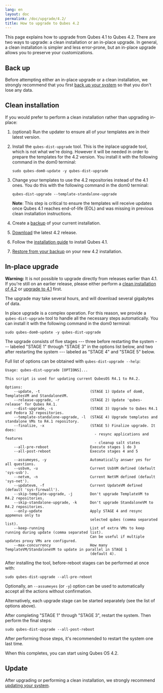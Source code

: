 ```yaml
---
lang: en
layout: doc
permalink: /doc/upgrade/4.2/
title: How to upgrade to Qubes 4.2
---
```


This page explains how to upgrade from Qubes 4.1 to Qubes 4.2. There are two
ways to upgrade: a clean installation or an in-place upgrade. In general, a
clean installation is simpler and less error-prone, but an in-place upgrade
allows you to preserve your customizations.

## Back up

Before attempting either an in-place upgrade or a clean installation, we
strongly recommend that you first [back up your
system](/doc/how-to-back-up-restore-and-migrate/) so that you don't lose any
data.

## Clean installation

If you would prefer to perform a clean installation rather than upgrading
in-place:

1. (optional) Run the updater to ensure all of your templates are in their latest version.
2. Install the `qubes-dist-upgrade` tool. This is the inplace upgrade tool, which is not what we're doing. However it will be needed in order to prepare the templates for the 4.2 version. You install it with the following command in the dom0 terminal:

       sudo qubes-dom0-update -y qubes-dist-upgrade

3. Change your templates to use the 4.2 repositories instead of the 4.1 ones. You do this with the following command in the dom0 terminal:

       qubes-dist-upgrade --template-standalone-upgrade

    **Note**: This step is critical to ensure the templates will receive updates once Qubes 4.1 reaches end-of-life (EOL) and was missing in previous clean installation instructions.

4. Create a
   [backup](/doc/how-to-back-up-restore-and-migrate/#creating-a-backup) of your
   current installation.
5. [Download](/downloads/) the latest 4.2 release.
6. Follow the [installation guide](/doc/installation-guide/) to install Qubes
   4.1.
7. [Restore from your
   backup](/doc/how-to-back-up-restore-and-migrate/#restoring-from-a-backup) on
   your new 4.2 installation.

## In-place upgrade

**Warning:** It is not possible to upgrade directly from releases earlier than
4.1. If you're still on an earlier release, please either perform a [clean
installation of 4.2](#clean-installation) or [upgrade to
4.1](/doc/upgrade/4.1/) first.

The upgrade may take several hours, and will download several gigabytes of
data.

In place upgrade is a complex operation. For this reason, we provide a
`qubes-dist-upgrade` tool to handle all the necessary steps automatically. You
can install it with the following command in the dom0 terminal:

    sudo qubes-dom0-update -y qubes-dist-upgrade

The upgrade consists of five stages --- three before restarting the system ---
labeled "STAGE 1" through "STAGE 3" in the options list below, and two after restarting the system --- labeled as "STAGE 4" and "STAGE 5" below.

Full list of options can be obtained with `qubes-dist-upgrade --help`:

    Usage: qubes-dist-upgrade [OPTIONS]...

    This script is used for updating current QubesOS R4.1 to R4.2.
    
    Options:
        --update, -t                       (STAGE 1) Update of dom0, TemplatesVM and StandaloneVM.
        --release-upgrade, -r              (STAGE 2) Update 'qubes-release' for Qubes R4.1.
        --dist-upgrade, -s                 (STAGE 3) Upgrade to Qubes R4.1 and Fedora 32 repositories.
        --template-standalone-upgrade, -l  (STAGE 4) Upgrade templates and standalone VMs to R4.1 repository.
        --finalize, -x                     (STAGE 5) Finalize upgrade. It does:
                                             - resync applications and features
                                             - cleanup salt states
        --all-pre-reboot                   Execute stages 1 do 3
        --all-post-reboot                  Execute stages 4 and 5
    
        --assumeyes, -y                    Automatically answer yes for all questions.
        --usbvm, -u                        Current UsbVM defined (default 'sys-usb').
        --netvm, -n                        Current NetVM defined (default 'sys-net').
        --updatevm, -f                     Current UpdateVM defined (default 'sys-firewall').
        --skip-template-upgrade, -j        Don't upgrade TemplateVM to R4.2 repositories.
        --skip-standalone-upgrade, -k      Don't upgrade StandaloneVM to R4.2 repositories.
        --only-update                      Apply STAGE 4 and resync appmenus only to
                                           selected qubes (comma separated list).
        --keep-running                     List of extra VMs to keep running during update (comma separated list).
                                           Can be useful if multiple updates proxy VMs are configured.
        --max-concurrency                  How many TemplateVM/StandaloneVM to update in parallel in STAGE 1
                                           (default 4).

After installing the tool, before-reboot stages can be performed at once with:

    sudo qubes-dist-upgrade --all-pre-reboot

Optionally, an `--assumeyes` (or `-y`) option can be used to automatically
accept all the actions without confirmation.

Alternatively, each upgrade stage can be started separately (see the list of
options above).

After completing "STAGE 1" through "STAGE 3", restart the system. Then perform
the final steps:

    sudo qubes-dist-upgrade --all-post-reboot

After performing those steps, it's recommended to restart the system one last time.

When this completes, you can start using Qubes OS 4.2.


## Update

After upgrading or performing a clean installation, we strongly recommend
[updating your system](/doc/how-to-update/).
